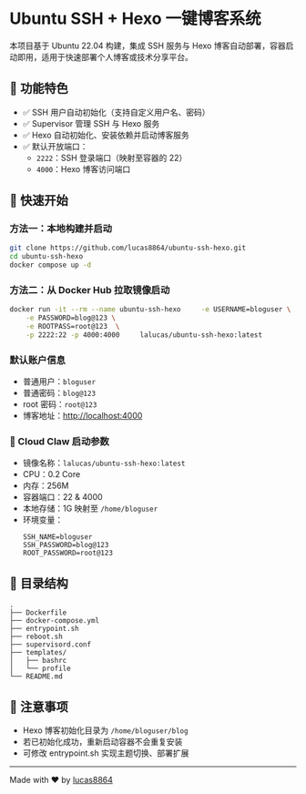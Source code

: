 # Ubuntu SSH + Hexo 一键博客系统

本项目基于 Ubuntu 22.04 构建，集成 SSH 服务与 Hexo 博客自动部署，容器启动即用，适用于快速部署个人博客或技术分享平台。

## 🔧 功能特色

- ✅ SSH 用户自动初始化（支持自定义用户名、密码）
- ✅ Supervisor 管理 SSH 与 Hexo 服务
- ✅ Hexo 自动初始化、安装依赖并启动博客服务
- ✅ 默认开放端口：
  - `2222`：SSH 登录端口（映射至容器的 22）
  - `4000`：Hexo 博客访问端口

## 🚀 快速开始

### 方法一：本地构建并启动

```bash
git clone https://github.com/lucas8864/ubuntu-ssh-hexo.git
cd ubuntu-ssh-hexo
docker compose up -d
```

### 方法二：从 Docker Hub 拉取镜像启动

```bash
docker run -it --rm --name ubuntu-ssh-hexo     -e USERNAME=bloguser \
    -e PASSWORD=blog@123 \
    -e ROOTPASS=root@123  \
    -p 2222:22 -p 4000:4000     lalucas/ubuntu-ssh-hexo:latest
```

### 默认账户信息

- 普通用户：`bloguser`
- 普通密码：`blog@123`
- root 密码：`root@123`
- 博客地址：[http://localhost:4000](http://localhost:4000)

### 🧩 Cloud Claw 启动参数

- 镜像名称：`lalucas/ubuntu-ssh-hexo:latest`
- CPU：0.2 Core
- 内存：256M
- 容器端口：22 & 4000
- 本地存储：1G 映射至 `/home/bloguser`
- 环境变量：
  ```env
  SSH_NAME=bloguser
  SSH_PASSWORD=blog@123
  ROOT_PASSWORD=root@123
  ```

## 📁 目录结构

```
.
├── Dockerfile
├── docker-compose.yml
├── entrypoint.sh
├── reboot.sh
├── supervisord.conf
├── templates/
│   ├── bashrc
│   └── profile
└── README.md
```

## 📌 注意事项

- Hexo 博客初始化目录为 `/home/bloguser/blog`
- 若已初始化成功，重新启动容器不会重复安装
- 可修改 entrypoint.sh 实现主题切换、部署扩展

---

Made with ❤️ by [lucas8864](https://github.com/lucas8864)
